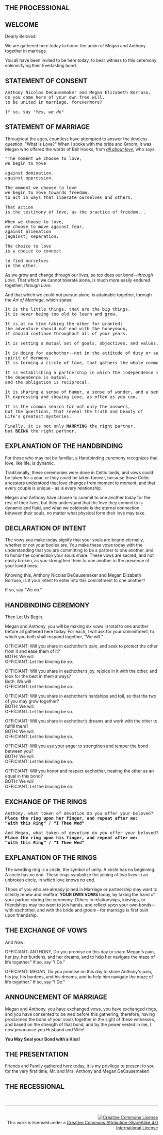 <html>
<head>
<style>

body{
    margin: 0
    font-family: helvetica
}

p {
    font-size: xx-large
}

pre {
    font-size: xx-large
}

</style>
</head>

<body>
<h2> THE PROCESSIONAL</h2>


<h2>WELCOME</h2>
<p>
Dearly Beloved.
</p>

<p>
We are gathered here today to honor the union of Megan and Anthony together in marriage.
</p>

<p>
You all have been invited to be here today, to bear witness to this ceremony
solemnifying their Everlasting bond.
</p>

<h2>STATEMENT OF CONSENT</h2>

<pre>
Anthony Nicolas DeCausemaker and Megan Elizabeth Borruso, 
do you come here of your own free will, 
to be united in marriage, forevermore?

If so, say <em>"Yes, we do"</em>
</pre>



<h2>STATEMENT OF MARRIAGE</h2>
<p>
Throughout the ages, countless have attempted to answer the timeless question,
"What is Love?" When I spoke with the bride and Groom, it was Megan who offered
the words of Bell Hooks, from <em><u>all about love</u></em>, who says: </p>

<pre>
"The moment we choose to love,
we begin to move 

against domination.
against oppression.

The moment we choose to love
we begin to move towards freedom,
to act in ways that liberate ourselves and others.

That action 
is the testimony of love, as the practice of freedom...

When we choose to love,
we choose to move against fear,
against alienation 
[against] separation.

The choice to love 
is a choice to connect

to find ourselves 
in the other.
</pre>

<p>
As we grow and change through our lives, so too does our bond--<em>through Love</em>.
That which we cannot tolerate alone, is much more easily endured together, <em>through Love</em>.
</p>

<p>
And that which we could not pursue alone, is attainable together, through 
the <em>Art of Marriage</em>, which states:
</p>

<pre>
It is the little things, that are the big things.
It is never being too old to learn and grow.

It is at no time taking the other for granted; 
the adventure should not end with the honeymoon, 
it should continue throughout all of your years.

It is setting a mutual set of goals, objectives, and values.

It is doing for eachother--not in the attitude of duty or sacrifice, but in the
spirit of Harmony.
It is forming a circle of love, that gathers the whole community.

It is establishing a partnership in which the independence is equal, 
the dependence is mutual, 
and the obligation is reciprocal.

It is sharing a sense of humor, a sense of wonder, and a sense of purpose.
It expressing and showing Love, as often as you can.

It is the common search for not only the answers, 
but the questions, that reveal the truth and beauty of 
Life's greatest mysteries.

Finally, it is not only <b>MARRYING</b> the right partner, 
but <b>BEING</b> the right partner.
</pre>


<h2>EXPLANATION OF THE HANDBINDING</h2>
<p>
For those who may not be familiar, a Handbinding ceremony recognizes that love,
like life, is dynamic.
</p>

<p>
Traditionally, these ceremonies were done in Celtic lands, and vows could be
taken for a year, or they could be taken forever, because those Celtic
ancestors understood that love changes from moment to moment, and that every
couple is unique - as is every relationship.
</p>

<p>
Megan and Anthony have chosen to commit to one another today for the rest of
their lives, but they understand that the love they commit to is dynamic and
fluid, and what we celebrate is the eternal connection between their souls, no
matter what physical form their love may take.
</p>

<h2>DECLARATION OF INTENT</h2>
<p>
The vows you make today signify that your souls are bound eternally, whether or
not your bodies are. You make these vows today with the understanding that you
are committing to be a partner to one another, and to honor the connection your
souls share. These vows are sacred, and not easily broken, as you strengthen them to
one another in the presence of your loved ones.
</p>

<p>
Knowing this, Anthony Nicolas DeCausemaker and Megan Elizabeth Borruso, 
is it your intent to enter into this commitment to one another?
</p>

<p>
If so, say "We do."
</p>

<h2>HANDBINDING CEREMONY</h2>

<p>
Then Let Us Begin.
</p>

<p>
Megan and Anthony, you will be making six vows in total to one another before all gathered here today. 
For each, I will ask for your commitment, to which you both shall respond together, "We will."
</p>

<p>
OFFICIANT: Will you share in eachother’s pain, and seek to protect the other from it and ease them of it?
<br/>
BOTH: We will.
<br/>
OFFICIANT: Let the binding be so.
</p>


<p>
OFFICIANT: Will you share in eachother’s joy, rejoice in it with the other, and look for the best in them always?
<br/>
Both: We will
<br/>
OFFICIANT: Let the binding be so.
</p>


<p>
OFFICIANT: Will you share in eachother’s hardships and toil, so that the two of you may grow together?
<br/>
BOTH: We will.
<br/>
OFFICIANT: Let the binding be so.
</p>


<p>
OFFICIANT: Will you share in eachother’s dreams and work with the other to fulfill them?
<br/>
BOTH: We will.
<br/>
OFFICIANT: Let the binding be so.
</p>

<p>
OFFICIANT: Will you use your anger to strengthen and temper the bond between you?
<br/>
BOTH: We will.
<br/>
OFFICIANT: Let the binding be so.
</p>

<p>
OFFICIANT: Will you honor and respect eachother, treating the other as an equal in this bond?
<br/>
BOTH: We will
<br/>
OFFICIANT: Let the binding be so.
</p>


<h2>EXCHANGE OF THE RINGS</h2>

<pre>
Anthony, what token of devotion do you offer your beloved?
<b>Place the ring upon her finger, and repeat after me:
"With this Ring" / "I Thee Wed"</b>

And Megan, what token of devotion do you offer your beloved?
<b>Place the ring upon his finger, and repeat after me:
"With this Ring" / "I Thee Wed"</b>
</pre>



<h2>EXPLANATION OF THE RINGS</h2>
<p>
The wedding ring is a circle, the symbol of unity. A circle has no beginning.
A circle has no end. These rings symbolize the joining of two lives in an
unbroken circle, in which love knows no end.
</p>

<p>
Those of you who are already joined in Marriage or partnership may want to
silently renew and reaffirm <b>YOUR OWN VOWS</b> today, by taking the hand of your
partner during the ceremony. Others in relationships, kinships, or friendships
may too want to join hands, and reflect upon your own bonds--with eachother, and
with the bride and groom--for marriage is first built upon friendship.
</p>

<h2>THE EXCHANGE OF VOWS</h2>
<p>
And Now:
</p>

<p>
OFFICIANT: ANTHONY, Do you promise on this day to share Megan's pain, her joy, her burdens, and her dreams, and 
to help her navigate the maze of life together." If so, say "I Do."
</p>

<p>
OFFICIANT: MEGAN, Do you promise on this day to share Anthony's pain, his joy, his burdens, and his dreams, and 
to help him navigate the maze of life together." If so, say "I Do."
</p>


<h2>ANNOUNCEMENT OF MARRIAGE</h2>
<p>
Megan and Anthony, you have exchanged vows, you have exchanged rings, and you
have consented to be wed before this gathering, therefore, having proclaimed
the bond of your souls together in the sight of these witnesses, and based on
the strength of that bond, and by the power vested in me, 
I now pronounce you Husband and Wife!
</p>


<p>
<b>You May Seal your Bond with a Kiss!</b>
</p>



<h2> THE PRESENTATION</h2>

<p>
Friends and Family gathered here today, it is my privilege to present to you
for the very first time, Mr. and Mrs. Anthony and Megan DeCausemaker!
</p>



<h2>THE RECESSIONAL</h2>
<br/>
<hr/>
<br/>

</body>

<footer style="text-align:right">
    <a rel="license" href="http://creativecommons.org/licenses/by-sa/4.0/"><img alt="Creative Commons License" style="border-width:0" src="https://i.creativecommons.org/l/by-sa/4.0/88x31.png" /></a><br />This work is licensed under a <a rel="license" href="http://creativecommons.org/licenses/by-sa/4.0/">Creative Commons Attribution-ShareAlike 4.0 International License</a>
</footer>
</html>
